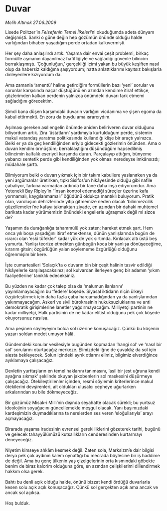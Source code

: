 # Duvar

*Melih Altınok 27.06.2009*

<div class="taraf_structure_2col_1zq">
<div class="margen_n">



 <p>Lisede Politzer’in <i>Felsefenin Temel İlkeleri</i>’ni okuduğumda adeta dünyam değişmişti. Sanki o güne değin hep gözümün önünde olduğu halde varlığından bihaber yaşadığım perde ortadan kalkıvermişti. <br/><br/>Her şey daha anlaşılırdı artık. Yaşama dair envai çeşit problemi, birkaç formülle aşmanın dayanılmaz hafifliğiyle ve sağladığı güvenle bilincim berraklaşmıştı. ‘Çoğunluğun,’ gerçekliği içimi yakan bu büyük keşiften nasıl olup da habersiz kaldığına şaşıyordum; hatta anlattıklarımı kayıtsız bakışlarla dinleyenlere kızıyordum da. <br/><br/>Ama zamanla ‘amentü’ haline getirdiğim formüllerin bazı ‘yeni’ sorular ve sorunlar karşısında naçar düştüğünü en azından kendime itiraf ettikçe, gözlerimden kalkan perdenin yalnızca önümdeki duvarı fark etmemi sağladığını görecektim. <br/><br/>Şimdi bana düşen karşımdaki duvarın varlığını vicdanıma ve şişen egoma da kabul ettirmekti. En zoru da buydu ama ısrarcıydım. <br/><br/>Aşılması gereken asıl engelin önümde aniden beliriveren duvar olduğunu biliyordum artık. Zira ‘üstatların’ yardımıyla kurtulduğum perde, sistemin makul vatandaş yaratma politikasında kullandığı klişe bir araçtı yalnızca. Belki er ya da geç kendiliğinden eriyip gidecekti gözlerimin önünden. Ama o duvarı kendim örmüştüm; berraklaştığını düşündüğüm hapsedilmiş bilincimin kalfalık eseriydi karşımda duran. Parçalayıp attığım, bünyeme yabancı sentetik perde gibi kendiliğinden yok olması neredeyse imkânsızdı; müdahale şarttı. <br/><br/>Bilmiyorum belki o duvarı yıkmak için bir takım kabullere yaslanırken ya da yeni argümanlar üretirken, tıpkı Sisifos’un hikâyesinde olduğu gibi nafile çabalıyor, farkına varmadan ardında bir tane daha inşa ediyorumdur. Ama Yetenekli Bay Ripley’in “İnsan kontrol edemediği süreçler üzerine kafa yormamalı, kaygılanmamalı” öğüdünü oldukça mantıklı buluyorum. Pratik olan, varoluşun dehlizlerinde yitip gitmemize neden olacak ‘bilinmezcilik güzellemeleri’ne kafayı takmaktan ziyade, en azından bir dahaki muhtemel barikata kadar yürümemizin önündeki engellerle uğraşmak değil mi sizce de? <br/><br/>Yaşamın da durağanlığa tahammülü yok zaten; hareket etmek şart. Hem onca yılı boşa yaşadığını itiraf etmektense, dünün yanlışlarında bugün de ısrarcı olan ‘eski tüfekler’ kadar yük de yok sırtımda. Kırılacak altı üstü beş yumurta. Yanlışı teorize etmekten günbegün koca bir yanlışa dönüşeceğime, kırarım gitsin; özgürlüğün yalan söylememe özgürlüğü olduğunu öğrenmişim bir kere. <br/><br/>İşte cumartesileri ‘Solaçık’ta o duvarın bin bir çeşit halinin tasvir edildiği hikâyelerle karşılaşacaksınız; sol kulvardan ilerleyen genç bir adamın ‘yıkım faaliyetlerine’ tanıklık edeceksiniz. <br/><br/>Bu yüzden ne kadar çok talep olsa da ‘malumun ilanlarını’ yayımlamayacağım bu ‘federe’ köşede. Siyasal iktidarın niçin ülkeyi özgürleştirmek için daha fazla çaba harcamadığından ya da yanlışlarından yakınmayacağım. Askerî ve sivil bürokrasinin hukuksuzluklarına ve anti demokratik girişimlerine lanetler yağdırmayacağım. Milliyetçi partinin ne kadar milliyetçi, Halk partisinin de ne kadar elitist olduğunu pek çok köşede okuyorsunuz nasılsa. <br/><br/>Ama peşinen söyleyeyim bolca sol üzerine konuşacağız. Çünkü bu köşenin yazarı soldan medet umuyor hâlâ. <br/><br/>Gündemdeki konular vesilesiyle bugünden kopmadan ‘hangi sol’ ve ‘nasıl bir sol’ sorularını oturtacağız merkeze. Elimizdeki iğne de çuvaldız da sol için alesta bekleyecek. Solun içindeki ayrık otlarını elimiz, bilgimiz elverdiğince ayıklamaya çalışacağız. <br/><br/>Devletin yurttaşların en temel haklarını tanımasını, ‘asil bir jest uğruna kendi ayağına sıkmak’ şeklinde okuyan jakobenlerin sol maskesini düşürmeye çalışacağız. Ötekileştirilenler içinden, resmî söylemin kriterlerince makul ötekilerini devşirenleri, ait oldukları ulusalcı cepheye uğurlarken arkalarından su bile dökmeyeceğiz. <br/><br/>Bir gözümüz Misak-i Milli’nin dışında seyahatte olacak sürekli; bu yurtsuz ideolojinin soyağacını güncellemekle meşgul olacak. Yanı başımızdaki kardeşimizin duymadıklarına ta nerelerden ses veren ‘eloğullarıyla’ arayı açmayacağız. <br/><br/>Birarada yaşama iradesinin evrensel gerekliliklerini gözeterek tarihi, bugünü ve gelecek tahayyülümüzü kutsallıkların cenderesinden kurtarmayı deneyeceğiz. <br/><br/>Niyetim kimseye ahkâm kesmek değil. Zaten sola, Marksizm’e dair bilgisi derya pek çok aydının kalem oynattığı bu mecrada böylesine bir iş haddime de değil. Ama bu genç ülkenin yaş çizelgelerinin orta kısmındaki göbekte benim de biraz kalorim olduğuna göre, en azından çelişkilerimi dillendirmek hakkım olsa gerek. <br/><br/>Bahtı bu denli açık olduğu halde, önünü bizzat kendi ördüğü duvarlarla kesen solu açık açık konuşacağız. Çünkü sol gerçekten açık ama ancak ve ancak sol açıksa. <br/><br/>Hoş bulduk.</p>
<br/>
<br/>
<br/>



<br/>


<div id="taraf_not">
</div>

</div>


</div>
